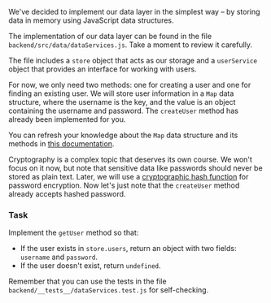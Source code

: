 We've decided to implement our data layer in the simplest way – by storing data in memory using JavaScript data structures.

The implementation of our data layer can be found in the file `backend/src/data/dataServices.js`. Take a moment to review it carefully.

The file includes a `store` object that acts as our storage and a `userService` object that provides an interface for working with users.

For now, we only need two methods: one for creating a user and one for finding an existing user.
We will store user information in a `Map` data structure, where the username is the key, and the value is an object containing the username and password.
The `createUser` method has already been implemented for you.


<div class="hint" title="Map data structure">

  You can refresh your knowledge about the `Map` data structure and its methods in [this documentation](https://developer.mozilla.org/en-US/docs/Web/JavaScript/Reference/Global_Objects/Map).
</div>

<div class="hint" title="Hashed passwords">

  Cryptography is a complex topic that deserves its own course. 
  We won't focus on it now, but note that sensitive data like passwords should never be stored as plain text.
  Later, we will use a [cryptographic hash function](https://en.wikipedia.org/wiki/Cryptographic_hash_function) for password encryption.
  Now let's just note that the `createUser` method already accepts hashed password.
</div>

### Task
Implement the `getUser` method so that:
- If the user exists in `store.users`, return an object with two fields: `username` and `password`.
- If the user doesn't exist, return `undefined`.

Remember that you can use the tests in the file `backend/__tests__/dataServices.test.js` for self-checking.


